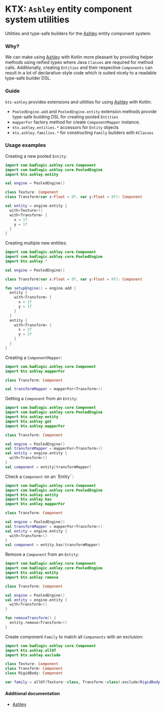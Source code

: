 # KTX: `Ashley` entity component system utilities

Utilities and type-safe builders for the [Ashley](https://github.com/libgdx/ashley) entity component system.

### Why?
We can make using [Ashley](https://github.com/libgdx/ashley) with Kotlin more pleasant by providing helper methods using 
reified types where Java `Classes` are required for method calls. Additionally, creating `Entities` and 
their respective `Components` can result in a lot of declarative-style code which is suited nicely to a readable type-safe 
builder DSL. 
 
### Guide

`ktx-ashley` provides extensions and utilities for using [Ashley](https://github.com/libgdx/ashley) with Kotlin:

- `PooledEngine.add` and `PooledEngine.entity` extension methods provide type-safe building DSL for creating pooled `Entities`
- `mapperFor` factory method for create `ComponentMapper` instance.
- `ktx.ashley.entities.*` accessors for `Entity` objects
- `ktx.ashley.families.*` for constructing `Family` builders with `KClasses`

### Usage examples

Creating a new pooled `Entity`:
```Kotlin
import com.badlogic.ashley.core.Component
import com.badlogic.ashley.core.PooledEngine
import ktx.ashley.entity

val engine = PooledEngine()

class Texture: Component
class Transform(var x:Float = 0f, var y:Float = 0f): Component

val entity = engine.entity {
  with<Texture>()
  with<Transform> {
    x = 1f
    y = 1f
  }
}
```

Creating multiple new entities:
```Kotlin
import com.badlogic.ashley.core.Component
import com.badlogic.ashley.core.PooledEngine
import ktx.ashley.*

val engine = PooledEngine()

class Transform(var x:Float = 0f, var y:Float = 0f): Component

fun setupEngine() = engine.add {
  entity {
    with<Transform> {
      x = 1f
      y = 1f
    }
  }
  entity {
    with<Transform> {
      x = 2f
      y = 2f
    }
  }
}
```

Creating a `ComponentMapper`:
```Kotlin
import com.badlogic.ashley.core.Component
import ktx.ashley.mapperFor

class Transform: Component

val transformMapper = mapperFor<Transform>()
```

Getting a `Component` from an `Entity`:
```Kotlin
import com.badlogic.ashley.core.Component
import com.badlogic.ashley.core.PooledEngine
import ktx.ashley.entity
import ktx.ashley.get
import ktx.ashley.mapperFor

class Transform: Component

val engine = PooledEngine()
val transformMapper = mapperFor<Transform>()
val entity = engine.entity {
  with<Transform>()
}
val component = entity[transformMapper]
```

Check a `Component` on an `Entity``:
```Kotlin
import com.badlogic.ashley.core.Component
import com.badlogic.ashley.core.PooledEngine
import ktx.ashley.entity
import ktx.ashley.has
import ktx.ashley.mapperFor

class Transform: Component

val engine = PooledEngine()
val transformMapper = mapperFor<Transform>()
val entity = engine.entity {
  with<Transform>()
}
val component = entity.has(transformMapper)
```

Remove a `Component` from an `Entity`:
```Kotlin
import com.badlogic.ashley.core.Component
import com.badlogic.ashley.core.PooledEngine
import ktx.ashley.entity
import ktx.ashley.remove

class Transform: Component

val engine = PooledEngine()
val entity = engine.entity {
  with<Transform>()
}

fun removeTransform() {
  entity.remove<Transform>()
}
```

Create component `Family` to match all `Components` with an exclusion:
```Kotlin
import com.badlogic.ashley.core.Component
import ktx.ashley.allOf
import ktx.ashley.exclude

class Texture: Component
class Transform: Component
class RigidBody: Component

var family = allOf(Texture::class, Transform::class).exclude(RigidBody::class)
```

#### Additional documentation

- [Ashley](https://github.com/libgdx/ashley)

